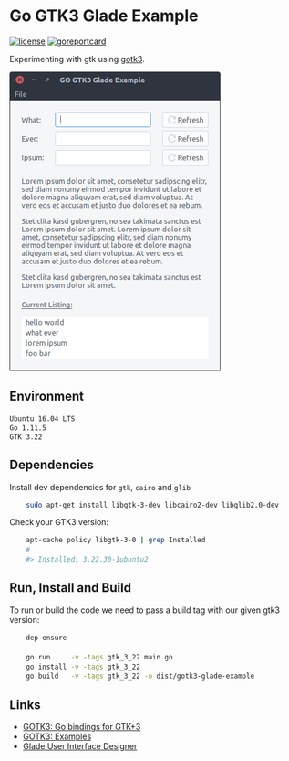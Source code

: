 # Go GTK3 Glade Example

[![license](https://img.shields.io/badge/License-Apache%202.0-blue.svg)](https://opensource.org/licenses/Apache-2.0)
[![goreportcard](https://goreportcard.com/badge/github.com/mrccnt/gotk3-glade-example)](https://goreportcard.com/report/github.com/mrccnt/gotk3-glade-example)

Experimenting with gtk using [gotk3](https://github.com/gotk3/gotk3).

![screenshot](screenshot.png)

## Environment

    Ubuntu 16.04 LTS
    Go 1.11.5
    GTK 3.22
    
## Dependencies

Install dev dependencies for `gtk`, `cairo` and `glib`

```bash
    sudo apt-get install libgtk-3-dev libcairo2-dev libglib2.0-dev
```

Check your GTK3 version:

```bash
    apt-cache policy libgtk-3-0 | grep Installed
    #
    #> Installed: 3.22.30-1ubuntu2
```

## Run, Install and Build

To run or build the code we need to pass a build tag with our given gtk3 version:

```bash
    dep ensure
    
    go run     -v -tags gtk_3_22 main.go
    go install -v -tags gtk_3_22
    go build   -v -tags gtk_3_22 -o dist/gotk3-glade-example
```

## Links

 * [GOTK3: Go bindings for GTK+3](https://github.com/gotk3/gotk3)
 * [GOTK3: Examples](https://github.com/gotk3/gotk3-examples/tree/master/gtk-examples)
 * [Glade User Interface Designer](https://glade.gnome.org/)
